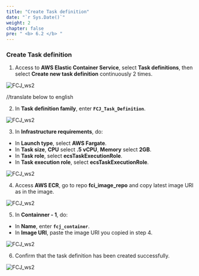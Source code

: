 ```yaml
---
title: "Create Task definition"
date: "`r Sys.Date()`"
weight: 2
chapter: false
pre: " <b> 6.2 </b> "
---
```


### Create Task definition

1. Access to **AWS Elastic Container Service**, select **Task definitions**, then select **Create new task definition** continuously 2 times.

![FCJ_ws2](/FCJ-Workshop-2/images/6.codedeploy/4.png)

//translate below to english

2. In **Task definition family**, enter **`FCJ_Task_Definition`**.

![FCJ_ws2](/FCJ-Workshop-2/images/6.codedeploy/5.png)

3. In **Infrastructure requirements**, do:

- In **Launch type**, select **AWS Fargate**.
- In **Task size**, **CPU** select **.5 vCPU**, **Memory** select **2GB**.
- In **Task role**, select **ecsTaskExecutionRole**.
- In **Task execution role**, select **ecsTaskExecutionRole**.

![FCJ_ws2](/FCJ-Workshop-2/images/6.codedeploy/6.png)

4. Access **AWS ECR**, go to repo **fci_image_repo** and copy latest image URI as in the image.

![FCJ_ws2](/FCJ-Workshop-2/images/6.codedeploy/7.png)

5. In **Containner - 1**, do:

- In **Name**, enter **`fcj_container`**.
- In **Image URI**, paste the image URI you copied in step 4.

![FCJ_ws2](/FCJ-Workshop-2/images/6.codedeploy/8.png)

6. Confirm that the task definition has been created successfully.

![FCJ_ws2](/FCJ-Workshop-2/images/6.codedeploy/9.png)
